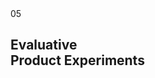 <section class="intro-page section-pink">
   
   <div class="intro-page-wrapper">
	   <span class="intro-page-number">05</span>
	   <h1 class="intro-page-title">Evaluative<br />Product Experiments</h1>
	</div>
 
</section>





